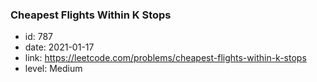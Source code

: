 ### Cheapest Flights Within K Stops

* id: 787
* date: 2021-01-17
* link: https://leetcode.com/problems/cheapest-flights-within-k-stops
* level: Medium
